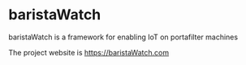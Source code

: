 # baristaWatch
baristaWatch is a framework for enabling IoT on portafilter machines

The project website is https://baristaWatch.com